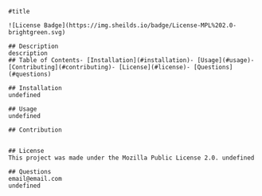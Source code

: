 
    #title
    
    ![License Badge](https://img.sheilds.io/badge/License-MPL%202.0-brightgreen.svg)

    ## Description
    description
    ## Table of Contents- [Installation](#installation)- [Usage](#usage)- [Contributing](#contributing)- [License](#license)- [Questions](#questions)

    ## Installation
    undefined

    ## Usage
    undefined

    ## Contribution
    

    ## License
    This project was made under the Mozilla Public License 2.0. undefined

    ## Questions
    email@email.com
    undefined